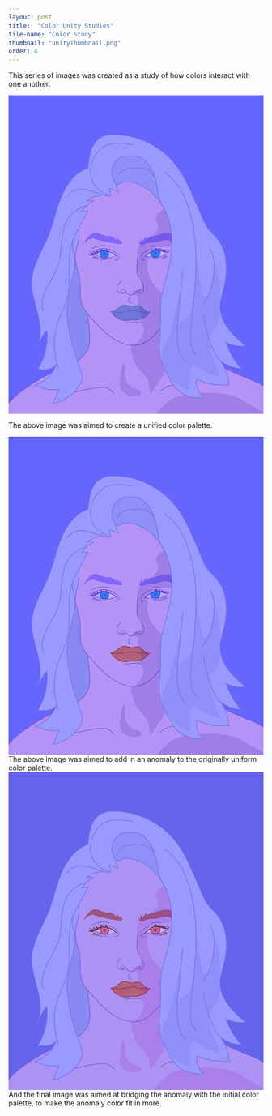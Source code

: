 ```yaml
---
layout: post
title:  "Color Unity Studies"
tile-name: "Color Study"
thumbnail: "unityThumbnail.png"
order: 4
---
```

This series of images was created as a study of how colors interact with one another. 

<div class="row">

  <div class="small-12 medium-6 large-6 columns">
    <img src="/img/unity.png" alt="Hero Image">
  </div>

</div>

The above image was aimed to create a unified color palette.

<div class="row">

  <div class="small-12 medium-6 large-6 columns">
    <img src="/img/anomaly.png" alt="Hero Image">
  </div>

</div>
The above image was aimed to add in an anomaly to the originally uniform color palette.

<div class="row">

  <div class="small-12 medium-6 large-6 columns">
    <img src="/img/bridge.png" alt="Hero Image">
  </div>

</div>
And the final image was aimed at bridging the anomaly with the initial color palette, to make the anomaly color fit in more.
